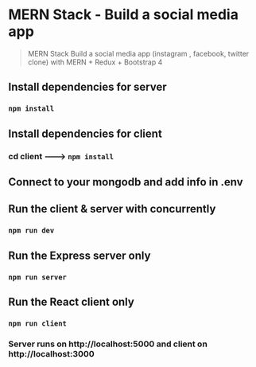# MERN Stack - Build a social media app 
> MERN Stack Build  a social media app (instagram , facebook, twitter clone) with MERN  + Redux  + Bootstrap 4





## Install dependencies for server 
### `npm install`

## Install dependencies for client
### cd client ---> `npm install`

## Connect to your mongodb and add info in .env

## Run the client & server with concurrently
### `npm run dev`

## Run the Express server only
### `npm run server`

## Run the React client only
### `npm run client`

### Server runs on http://localhost:5000 and client on http://localhost:3000



